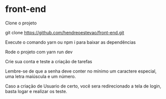 # front-end

Clone o projeto

git clone https://github.com/hendreoestevao/front-end.git

Execute o comando yarn ou npm i para baixar as dependências

Rode o projeto com yarn run dev

Crie sua conta e teste a criação de tarefas

Lembre-se de que a senha deve conter no mínimo um caractere especial, uma letra maiúscula e um número.

Caso a criação de Usuario de certo, você sera redirecionado a tela de login, basta logar e  realizar os teste.

